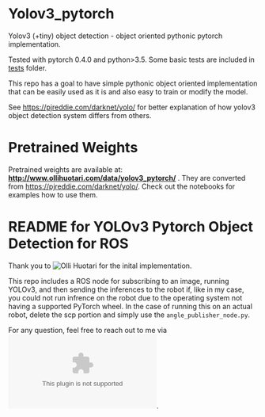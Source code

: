 # Yolov3_pytorch

Yolov3 (+tiny) object detection - object oriented pythonic pytorch implementation.

Tested with pytorch 0.4.0 and python>3.5. Some basic tests are included in [tests](https://github.com/holli/yolov3_pytorch/tree/master/test) folder.

This repo has a goal to have simple pythonic object oriented implementation that can be easily used as it is and also easy to train or modify the model.

See https://pjreddie.com/darknet/yolo/ for better explanation of how yolov3 object detection system differs from others.

# Pretrained Weights

Pretrained weights are available at: **http://www.ollihuotari.com/data/yolov3_pytorch/** . They are converted from https://pjreddie.com/darknet/yolo/. Check out the notebooks for examples how to use them.


# README for YOLOv3 Pytorch Object Detection for ROS

Thank you to ![Olli Huotari](http://www.ollihuotari.com/) for the inital implementation. 

This repo includes a ROS node for subscribing to an image, running YOLOv3, and then sending the inferences to the robot if, like in my case, you could not run infrence on the robot due to the operating system not having a supported PyTorch wheel. In the case of running this on an actual robot, delete the scp portion and simply use the `angle_publisher_node.py`. 

For any question, feel free to reach out to me via ![email](ari.chadda@gmail.com).  


